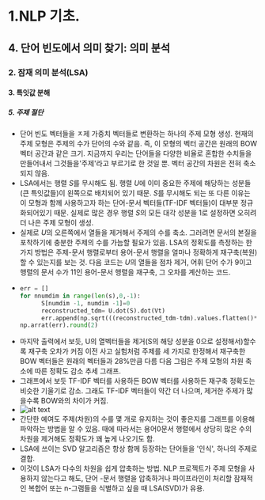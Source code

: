 # 1.NLP 기초.
## 4. 단어 빈도에서 의미 찾기: 의미 분석
### 2. 잠재 의미 분석(LSA)
#### 3. 특잇값 분해
##### 5. 주제 절단
- 단어 빈도 벡터들을 ㅈ제 가중치 벡터들로 변환하는 하나의 주제 모형 생성. 현재의 주제 모형은 주제의 수가 단어의 수와 같음. 즉, 이 모형의 벡터 공간은 원래의 BOW 벡터 공간과 같은 크기. 지금까지 우리는 단어들을 다양한 비율로 혼합한 수치들을 만들어내서 그것들을'주제'라고 부르기로 한 것일 뿐. 벡터 공간의 차원은 전혀 축소되지 않음.
- LSA에서는 행렬 $S$를 무시해도 됨. 행렬 $U$에 이미 중요한 주제에 해당하는 성분들(큰 특잇값들)이 왼쪽으로 배치되어 있기 때문. $S$를 무시해도 되는 또 다른 이유는 이 모형과 함께 사용하고자 하는 단어-문서 벡터들(TF-IDF 벡터들)이 대부분 정규화되어있기 때문. 실제로 많은 경우 행렬 $S$의 모든 대각 성분을 1로 설정하면 오히려 더 나은 주제 모형이 생성.
- 실제로 $U$의 오른쪽에서 열들을 제거해서 주제의 수를 축소. 그러려면 문서의 본질을 포착하기에 충분한 주제의 수를 가늠할 필요가 있음. LSA의 정확도를 측정하는 한 가지 방법은 주제-문서 행렬로부터 용어-문서 행렬을 얼마나 정확하게 재구축(복원)할 수 있는지를 보는 것. 다음 코드는 $U$의 열들을 점차 제거, 어휘 단어 수가 9이고 행렬의 문서 수가 11인 용어-문서 행렬을 재구축, 그 오차를 계산하는 코드.
- ```python
  err = []
  for nnumdim in range(len(s),0,-1):
        S[numdim -1, numdim -1]=0
        reconstructed_tdm= U.dot(S).dot(Vt)
        err.append(np.sqrt(((reconstructed_tdm-tdm).values.flatten()**2.sum()/np.product(tdm.shape))))
  np.arrat(err).round(2)   
  ```
- 마지막 출력에서 보듯, U의 열벡터들을 제거(S의 해당 성분을 0으로 설정해서)할수록 재구축 오차가 커짐 이전 사고 실험처럼 주제를 세 가지로 한정해서 재구축한 BOW 벡터들은 원래의 벡터들과 28%만큼 다름 다음 그림은 주제 모형의 차원 축소에 따른 정확도 감소 추세 그래프.
- 그래프에서 보듯 TF-IDF 벡터를 사용하든 BOW 벡터를 사용하든 재구축 정확도는 비슷한 기울기로 감소. 그래도 TF-IDF 벡터들이 약간 더 나으며, 제거한 주제가 많을수록 BOW와의 차이가 커짐.
- ![alt text](image-6.png)
- 간단한 예여도 주제(차원)의 수를 몇 개로 유지하는 것이 좋은지를 그래프를 이용해 파악하는 방법을 알 수 있음. 때에 따라서는 용어0문서 행렬에서 상당히 많은 수의 차원을 제거해도 정확도가 꽤 높게 나오기도 함.
- LSA에 쓰이는 SVD 알고리즘은 항상 함께 등장하는 단어들을 '인식', 하나의 주제로 결합.
- 이것이 LSA가 다수의 차원을 쉽게 압축하는 방법. NLP 프로젝트가 주제 모형을 사용하지 않는다고 해도, 단어 -문서 행렬을 압축하거나 파이프라인이 처리할 잠재적인 복합어 또는 n-그램들을 식별하고 싶을 때 LSA(SVD)가 유용.